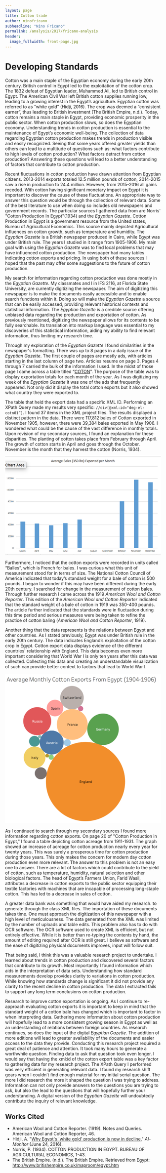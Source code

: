 ```yaml
---
layout: page
title: Cotton trade
author: ninofricano
subheadline: "Nino Fricano"
permalink: /analysis/2017/fricano-analysis
header:
  image_fullwidth: front-page.jpg
---
```

# Developing Standards

Cotton was a main staple of the Egyptian economy during the early 20th century. British control in Egypt led to the exploitation of the cotton crop. The 1832 defeat of Egyptian leader, Muhammed Ali, led to British control in Egypt. The American Civil War left British cotton supplies running low, leading to a growing interest in the Egypt’s agriculture. Egyptian cotton was referred to as “white gold” (Hidji, 2016). The crop was deemed a “consistent earner”, thus leading to British investment (The British Empire, n.d.).  Today, cotton remains a main staple in Egypt, providing economic prosperity in the public sector. When cotton production slows, so does the Egyptian economy. Understanding trends in cotton production is essential to the maintenance of Egypt’s economic well-being. The collection of data regarding Egyptian cotton production makes trends in production visible and easily recognized. Seeing that some years offered greater yields than others can lead to a multitude of questions such as: what factors contribute to high levels of cotton production? What factors detract from cotton production? Answering these questions will lead to a better understanding of factors that contribute to cotton production.

Recent fluctuations in cotton production have drawn attention from Egyptian citizens. 2013-2014 exports totaled 12.5 million pounds of cotton, 2014-2015 saw a rise in production to 24.4 million. However, from 2015-2016 all gains receded. With cotton having significant monetary impact on Egypt it is important to discover the cause of these fluctuations. An appropriate way to answer this question would be through the collection of relevant data. Some of the best literature to use when doing so includes old newspapers and government records. The particular sources I gathered data from are Norris' "Cotton Production In Egypt"(1934) and the *Egyptian Gazette*. Cotton Production in Egypt is a government resource from the United states, Bureau of Agricultural Economics. This source mainly depicted Agricultural influences on cotton growth, such as temperature and humidity. The *Egyptian Gazette* is a British newspaper produced in Cairo, while Egypt was under British rule. The years I studied in it range from 1905-1906. My main goal with using the *Egyptian Gazette* was to find local problems that may have influenced cotton production. The newspaper had many tables indicating cotton exports and pricing.  In using both of these sources I hoped that the past may offer some suggestions to the future of cotton production.

My search for information regarding cotton production was done mostly in the *Egyptian Gazette*. My classmates and I in IFS 2116, at Florida State University, are currently digitizing the newspaper. The aim of digitizing this newspaper is to make the documents easily accessible and to enable search functions within it. Doing so will make the *Egyptian Gazette* a source that can be easily accessed, providing relevant historical contexts and statistical information. The *Egyptian Gazette* is a credible source offering unbiased data regarding the production and exportation of cotton. As previously mentioned, digitizing the newspaper allows for its contents to be fully searchable. Its translation into markup language was essential to my discoveries of this statistical information, aiding my ability to find relevant information, thus limiting my research time.

Through my exploration of the *Egyptian Gazette* I found similarities in the newspaper's formatting. There was up to 8 pages in a daily issue of the *Egyptian Gazette*. The first couple of pages are mostly ads, with articles starting in the last column of page two. Articles resume on page 3. Pages 4 through 7 carried the bulk of the information I used. In the midst of those page I came across a table titled “[COTON](https://dig-eg-gaz.github.io/templates/#coton)”. The purpose of the table was to display exportation totals for each month of the year. As I was digitizing my week of the *Egyptian Gazette* it was one of the ads that frequently appeared. Not only did it display the total cotton exports but it also showed what country they were exported to.

The table that held the export data had a specific XML ID. Performing an XPath Query made my results very specific: `//div[@xml:id="deg-el-cotn01”]`. I found 37 items in the XML project files. The results displayed a distinct pattern in the data. There were 117,812 bales of Cotton exported in November 1905, however, there were 39,384 bales exported in May 1906. I wondered what could be the cause of the vast difference in monthly totals. Upon revision of my secondary sources, I found an explanation for these disparities. The planting of cotton takes place from February through April. The growth of cotton starts in April and goes through the October. November is the month that they harvest the cotton (Norris, 1934).

![Image 1](fricano-Average-bales-per-month.png)

Furthermore, I noticed that the cotton exports were recorded in units called “Balles”, which is French for bales. I was curious what this unit of measurement stood for in terms of size. The National Cotton Council of America indicated that today’s standard weight for a bale of cotton is 500 pounds. I began to wonder if this may have been different during the early 20th century. I searched for change in the measurement of cotton bales. Through further research I came across the 1919 *American Wool and Cotton Reporter*. This edition of the *American Wool and Cotton Reporter* indicated that the standard weight of a bale of cotton in 1919 was 350-400 pounds. The article further indicated that the standards were in fluctuation during this time period and serious measures were being taken to refine the practice of cotton baling (*American Wool and Cotton Reporter*, 1919).

Another thing that the data represents is the relations between Egypt and other countries. As I stated previously, Egypt was under British rule in the early 20th century. The data indicates England’s exploitation of the cotton crop in Egypt. Cotton export data displays evidence of the different countries' relationship with England. This data becomes even more important considering that World War I is only ten years after this data was collected. Collecting this data and creating an understandable visualization of such can provide better context to factors that lead to World War I.

![Image1](fricano-Image-1.png)

As I continued to search through my secondary sources I found more information regarding cotton exports. On page 20 of "Cotton Production in Egypt," I found a table depicting cotton acreage from 1911-1931. The graph showed an increase of acreage for cotton production nearly every year for twenty years. This was surely a prosperous time for cotton production during those years. This only makes the concern for modern day cotton production even more relevant. The answer to this problem is not an easy one to answer. There are a lot of factors which could contribute to the yield of cotton, such as temperature, humidity, natural selection and other biological factors. The head of Egypt’s Farmers Union, Farid Wasil, attributes a decrease in cotton exports to the public sector equipping their textile factories with machines that are incapable of processing long-staple cotton. This has led to a decrease in sales of cotton.

A greater data bank was something that would have aided my research. to generate through the class XML files. The importation of these documents takes time. One must approach the digitization of this newspaper with a high level of meticulousness. The data generated from the XML was limited by the number of uploads and table edits. This problem also has to do with OCR software. The OCR software used to create XML is efficient, but not entirely effective. While it is better than re-typing the contents by hand, the amount of editing required after OCR is still great. I believe as software and the ease of digitizing physical documents improves, input will follow suit.

That being said, I think this was a valuable research project to undertake. I learned about trends in cotton production and discovered several factors that contribute to its growth. Most importantly I found information which aids in the interpretation of data sets. Understanding how standard measurements develop provides clarity to variations in cotton production. While knowing how standards change is significant it did not provide any clarity to the recent decline in cotton production.  The data I extracted fails to support any long term conclusions on cotton production.

Research to improve cotton exportation is ongoing. As I continue to re-approach evaluating cotton exports it is important to keep in mind that the standard weight of a cotton bale has changed which is important to factor in when interpreting data. Gathering more information about cotton production will hopefully lead to a more consistent growing season in Egypt as well as an understanding of relations between foreign countries. As research continues, so does the input of the digital *Egyptian Gazette*. The addition of more editions will lead to greater availability of the documents and easier access to the data they provide. Conducting this research project required a great deal of patience and attention. It took many hours to generate a worthwhile question. Finding data to ask that question took even longer. I would say that having the xml:id of the cotton export table was a key factor to gathering data for my research project. The XPath Query I performed was very efficient in generating relevant data. I found my research shift gears when I couldn’t find enough material for my initial serial question. The more I did research the more it shaped the question I was trying to address. Information can not only provide answers to the questions you are trying to ask, but also the lead to the questions that will hopefully further your understanding. A digital version of the *Egyptian Gazette* will undoubtedly contribute the inquiry of relevant knowledge.

## Works Cited

- American Wool and Cotton Reporter. (1919). Notes and Queries. American Wool and Cotton Reporter, 46.
- Hidji, A. "[Why Egypt's 'white gold' production is now in decline](http://www.al-monitor.com/pulse/originals/2016/06/egypt-cotton-production-decline-agriculture-crops.html)," *Al-Monitor* (June 24, 2016).
- Norris, P. (1934). COTTON PRODUCTION IN EGYPT. BUREAU OF AGRICULTURAL ECONOMICS, 1-43.
- The British Empire. (n.d.). The British Empire. Retrieved from Egypt: http://www.britishempire.co.uk/maproom/egypt.htm

